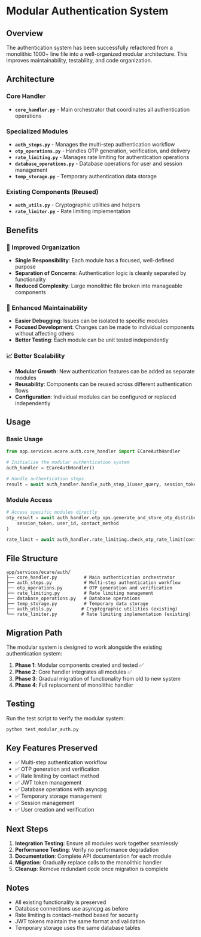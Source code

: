 # Modular Authentication System

## Overview

The authentication system has been successfully refactored from a monolithic 1000+ line file into a well-organized modular architecture. This improves maintainability, testability, and code organization.

## Architecture

### Core Handler
- **`core_handler.py`** - Main orchestrator that coordinates all authentication operations

### Specialized Modules
- **`auth_steps.py`** - Manages the multi-step authentication workflow
- **`otp_operations.py`** - Handles OTP generation, verification, and delivery
- **`rate_limiting.py`** - Manages rate limiting for authentication operations
- **`database_operations.py`** - Database operations for user and session management
- **`temp_storage.py`** - Temporary authentication data storage

### Existing Components (Reused)
- **`auth_utils.py`** - Cryptographic utilities and helpers
- **`rate_limiter.py`** - Rate limiting implementation

## Benefits

### 🎯 Improved Organization
- **Single Responsibility**: Each module has a focused, well-defined purpose
- **Separation of Concerns**: Authentication logic is cleanly separated by functionality
- **Reduced Complexity**: Large monolithic file broken into manageable components

### 🔧 Enhanced Maintainability
- **Easier Debugging**: Issues can be isolated to specific modules
- **Focused Development**: Changes can be made to individual components without affecting others
- **Better Testing**: Each module can be unit tested independently

### 📈 Better Scalability
- **Modular Growth**: New authentication features can be added as separate modules
- **Reusability**: Components can be reused across different authentication flows
- **Configuration**: Individual modules can be configured or replaced independently

## Usage

### Basic Usage
```python
from app.services.ecare.auth.core_handler import ECareAuthHandler

# Initialize the modular authentication system
auth_handler = ECareAuthHandler()

# Handle authentication steps
result = await auth_handler.handle_auth_step_1(user_query, session_token)
```

### Module Access
```python
# Access specific modules directly
otp_result = await auth_handler.otp_ops.generate_and_store_otp_distributed(
    session_token, user_id, contact_method
)

rate_limit = await auth_handler.rate_limiting.check_otp_rate_limit(contact, type)
```

## File Structure

```
app/services/ecare/auth/
├── core_handler.py          # Main authentication orchestrator
├── auth_steps.py            # Multi-step authentication workflow
├── otp_operations.py        # OTP generation and verification
├── rate_limiting.py         # Rate limiting management
├── database_operations.py   # Database operations
├── temp_storage.py          # Temporary data storage
├── auth_utils.py           # Cryptographic utilities (existing)
└── rate_limiter.py         # Rate limiting implementation (existing)
```

## Migration Path

The modular system is designed to work alongside the existing authentication system:

1. **Phase 1**: Modular components created and tested ✅
2. **Phase 2**: Core handler integrates all modules ✅
3. **Phase 3**: Gradual migration of functionality from old to new system
4. **Phase 4**: Full replacement of monolithic handler

## Testing

Run the test script to verify the modular system:

```bash
python test_modular_auth.py
```

## Key Features Preserved

- ✅ Multi-step authentication workflow
- ✅ OTP generation and verification
- ✅ Rate limiting by contact method
- ✅ JWT token management
- ✅ Database operations with asyncpg
- ✅ Temporary storage management
- ✅ Session management
- ✅ User creation and verification

## Next Steps

1. **Integration Testing**: Ensure all modules work together seamlessly
2. **Performance Testing**: Verify no performance degradation
3. **Documentation**: Complete API documentation for each module
4. **Migration**: Gradually replace calls to the monolithic handler
5. **Cleanup**: Remove redundant code once migration is complete

## Notes

- All existing functionality is preserved
- Database connections use asyncpg as before
- Rate limiting is contact-method based for security
- JWT tokens maintain the same format and validation
- Temporary storage uses the same database tables
